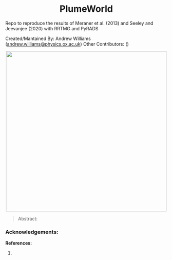 # <div align="center"> PlumeWorld </div>
Repo to reproduce the results of Meraner et al. (2013) and Seeley and Jeevanjee (2020) with RRTMG and PyRADS


Created/Mantained By: Andrew Williams (andrew.williams@physics.ox.ac.uk)
Other Contributors: ()

<p align="center">
  <img src="seeley_jeevanjee_2020.png" width="500" />
</p>

> Abstract: 


### Acknowledgements:

**References:**

1) 
